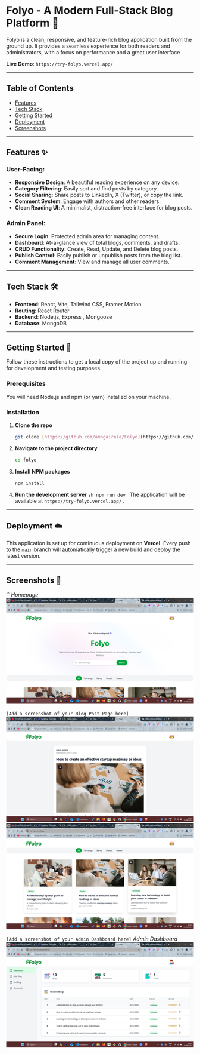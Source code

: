 # Folyo - A Modern Full-Stack Blog Platform 📝

Folyo is a clean, responsive, and feature-rich blog application built from the ground up. It provides a seamless experience for both readers and administrators, with a focus on performance and a great user interface

**Live Demo**: `https://try-folyo.vercel.app/`

---

## Table of Contents

- [Features](#features)
- [Tech Stack](#tech-stack)
- [Getting Started](#getting-started)
- [Deployment](#deployment)
- [Screenshots](#screenshots)

---

## Features ✨

### User-Facing:

- **Responsive Design**: A beautiful reading experience on any device.
- **Category Filtering**: Easily sort and find posts by category.
- **Social Sharing**: Share posts to LinkedIn, X (Twitter), or copy the link.
- **Comment System**: Engage with authors and other readers.
- **Clean Reading UI**: A minimalist, distraction-free interface for blog posts.

### Admin Panel:

- **Secure Login**: Protected admin area for managing content.
- **Dashboard**: At-a-glance view of total blogs, comments, and drafts.
- **CRUD Functionality**: Create, Read, Update, and Delete blog posts.
- **Publish Control**: Easily publish or unpublish posts from the blog list.
- **Comment Management**: View and manage all user comments.

---

## Tech Stack 🛠️

- **Frontend**: React, Vite, Tailwind CSS, Framer Motion
- **Routing**: React Router
- **Backend**: Node.js, Express , Mongoose
- **Database**: MongoDB

---

## Getting Started 🚀

Follow these instructions to get a local copy of the project up and running for development and testing purposes.

### Prerequisites

You will need Node.js and npm (or yarn) installed on your machine.

### Installation

1.  **Clone the repo**
    ```sh
    git clone [https://github.com/amngairola/Folyo](https://github.com/amngairola/Folyo)
    ```
2.  **Navigate to the project directory**
    ```sh
    cd folyo
    ```
3.  **Install NPM packages**
    ```sh
    npm install
    ```
4.  **Run the development server**
    `sh
npm run dev
`
    The application will be available at `https://try-folyo.vercel.app/` .

---

## Deployment ☁️

This application is set up for continuous deployment on **Vercel**. Every push to the `main` branch will automatically trigger a new build and deploy the latest version.

---

## Screenshots 📸

``
_Homepage_
![Folyo Homepage](./clint/src/assets/ss_home.png)

`[Add a screenshot of your Blog Post Page here]`
![Folyo Blog Post](./clint/src/assets/ss_blog.png)
![Folyo Blog Post](./clint/src/assets/ss_blogs.png)

`[Add a screenshot of your Admin Dashboard here]`
_Admin Dashboard_
![Folyo Admin Dashboard](./clint/src/assets/ss_admin.png)
